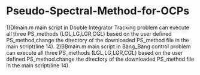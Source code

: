 # Pseudo-Spectral-Method-for-OCPs
1)DImain.m main script in Double Integrator Tracking problem can execute all three PS_methods (LGL,LG,LGR,CGL) based on the user defined PS_method.change the directory of the downloaded PS_method file in the main script(line 14).
2)BBmain.m main script in Bang_Bang control problem can execute all three PS_methods (LGL,LG,LGR,CGL) based on the user defined PS_method.change the directory of the downloaded PS_method file in the main script(line 14).
